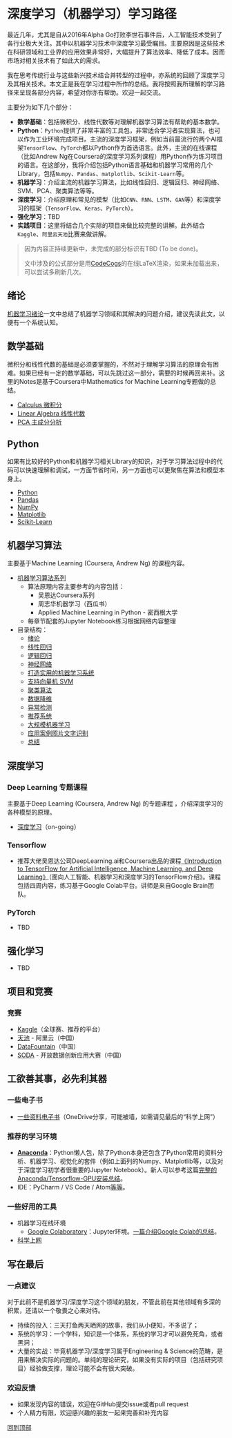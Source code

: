 # 深度学习（机器学习）学习路径

最近几年，尤其是自从2016年Alpha Go打败李世石事件后，人工智能技术受到了各行业极大关注。其中以机器学习技术中深度学习最受瞩目。主要原因是这些技术在科研领域和工业界的应用效果非常好，大幅提升了算法效率、降低了成本。因而市场对相关技术有了如此大的需求。

我在思考传统行业与这些新兴技术结合并转型的过程中，亦系统的回顾了深度学习及其相关技术。本文正是我在学习过程中所作的总结。我将按照我所理解的学习路径来呈现各部分内容，希望对你亦有帮助。欢迎一起交流。

主要分为如下几个部分：
* **数学基础**：包括微积分、线性代数等对理解机器学习算法有帮助的基本数学。
* **Python**：`Python`提供了非常丰富的工具包，非常适合学习者实现算法，也可以作为工业环境完成项目。主流的深度学习框架，例如当前最流行的两个AI框架`TensorFlow`、`PyTorch`都以Python作为首选语言。此外，主流的在线课程（比如Andrew Ng在Coursera的深度学习系列课程）用Python作为练习项目的语言。在这部分，我将介绍包括Python语言基础和机器学习常用的几个Library，包括`Numpy`、`Pandas`、`matplotlib`、`Scikit-Learn`等。
* **机器学习**：介绍主流的机器学习算法，比如线性回归、逻辑回归、神经网络、SVM、PCA、聚类算法等等。
* **深度学习**：介绍原理和常见的模型（比如`CNN`、`RNN`、`LSTM`、`GAN`等）和深度学习的框架（`TensorFlow`、`Keras`、`PyTorch`）。
* **强化学习**：TBD
* **实践项目**：这里将结合几个实际的项目来做比较完整的讲解。此外结合`Kaggle`、`阿里云天池`比赛来做讲解。

> 因为内容正持续更新中，未完成的部分标识有TBD (To be done)。
>
> 文中涉及的公式部分是用[CodeCogs](https://codecogs.com/latex/eqneditor.php)的在线LaTeX渲染，如果未加载出来，可以尝试多刷新几次。

## 绪论
[机器学习绪论](machine-learning/machine-learning-intro.md)一文中总结了机器学习领域和其解决的问题介绍，建议先读此文，以便有一个系统认知。

## 数学基础
微积分和线性代数的基础是必须要掌握的，不然对于理解学习算法的原理会有困难。如果已经有一定的数学基础，可以先跳过这一部分，需要的时候再回来补。这里的Notes是基于Coursera中Mathematics for Machine Learning专题做的总结。
  * [Calculus 微积分](math/calculus.md)
  * [Linear Algebra 线性代数](math/linear-algebra.md)
  * [PCA 主成分分析](math/pca.md)

## Python
如果有比较好的Python和机器学习相关Library的知识，对于学习算法过程中的代码可以快速理解和调试，一方面节省时间，另一方面也可以更聚焦在算法和模型本身上。
  * [Python](python/python-basic)
  * [Pandas](python/pandas)
  * [NumPy](python/numpy)
  * [Matplotlib](python/Matplotlib)
  * [Scikit-Learn](python/Sklearn)

## 机器学习算法
主要基于Machine Learning (Coursera, Andrew Ng) 的课程内容。
* [机器学习算法系列](machine-learning/README.md)
  * 算法原理内容主要参考的内容包括：
    * 吴恩达Coursera系列
    * 周志华机器学习（西瓜书）
    * Applied Machine Learning in Python - 密西根大学
  * 每章节配套的Jupyter Notebook练习根据网络内容整理
* 目录结构：
  * [绪论](machine-learning/machine-learning-intro.md)
  * [线性回归](machine-learning/linear-regression.md)
  * [逻辑回归](machine-learning/logistic-regression.md)
  * [神经网络](machine-learning/neural-networks.md)
  * [打造实用的机器学习系统](machine-learning/advice-for-appying-and-system-design.md)
  * [支持向量机 SVM](machine-learning/svm.md)
  * [聚类算法](machine-learning/clustering.md)
  * [数据降维](machine-learning/dimension-reduction.md)
  * [异常检测](machine-learning/anomaly-detection.md)
  * [推荐系统](machine-learning/recommender-system.md)
  * [大规模机器学习](machine-learning/large-scale-machine-learning.md)
  * [应用案例照片文字识别](machine-learning/photo-ocr.md)
  * [总结](machine-learning/ssummary.md)

## 深度学习
### Deep Learning 专题课程
主要基于Deep Learning (Coursera, Andrew Ng) 的专题课程 ，介绍深度学习的各种模型的原理。
* [深度学习](deep-learning/README.md)（on-going）

### Tensorflow
* 推荐大佬吴恩达公司DeepLearning.ai和Coursera出品的课程[《Introduction to TensorFlow for Artificial Intelligence, Machine Learning, and Deep Learning》](https://www.coursera.org/learn/introduction-tensorflow)（面向人工智能、机器学习和深度学习的TensorFlow介绍》。课程包括四周内容，练习基于Google Colab平台。讲师是来自Google Brain团队。

### PyTorch
* TBD

## 强化学习
* TBD

## 项目和竞赛
### 竞赛
* [Kaggle](competitions/kaggle.md)（全球赛、推荐的平台）
* [天池](https://tianchi.aliyun.com) - 阿里云（中国）
* [DataFountain](https://www.datafountain.cn/)（中国）
* [SODA](http://soda.shdataic.org.cn/) - 开放数据创新应用大赛（中国）

## 工欲善其事，必先利其器
### 一些电子书
* [一些资料电子书](https://1drv.ms/f/s!At5_i2TzOUcnhOxc8mwDzwK8ILf5jg)（OneDrive分享，可能被墙，如需请见最后的“科学上网”）

### 推荐的学习环境
* [**Anaconda**](https://www.anaconda.com)：Python懒人包，除了Python本身还包含了Python常用的资料分析、机器学习、视觉化的套件（例如上面列的Numpy、Matplotlib等，以及对于深度学习初学者很重要的Jupyter Notebook）。新人可以参考这篇[完整的Anaconda/Tensorflow-GPU安装总结](https://zhuanlan.zhihu.com/p/58607298)。
* IDE：PyCharm / VS Code / Atom[等等](https://zhuanlan.zhihu.com/p/58178996)。

### 一些好用的工具
* 机器学习在线环境
  * [Google Colaboratory](https://colab.research.google.com)：Jupyter环境。[一篇介绍Google Colab的总结](https://zhuanlan.zhihu.com/p/57759598)。
* [科学上网](https://github.com/haoel/haoel.github.io)

## 写在最后

### 一点建议

对于此前不是机器学习/深度学习这个领域的朋友，不管此前在其他领域有多深的积累，还请以一个敬畏之心来对待。

* 持续的投入：三天打鱼两天晒网的故事，我们从小便知，不多说了；
* 系统的学习：一个学科，知识是一个体系，系统的学习才可以避免死角，或者黑洞；
* 大量的实战：毕竟机器学习/深度学习属于Engineering & Science的范畴，是用来解决实际的问题的。单纯的理论研究，如果没有实际的项目（包括研究项目）经验做支撑，理论可能不会有很大突破。

### 欢迎反馈
* 如果发现内容的错误，欢迎在GitHub提交issue或者pull request
* 个人精力有限，欢迎感兴趣的朋友一起来完善和补充内容

[回到顶部](#机器学习深度学习笔记)
